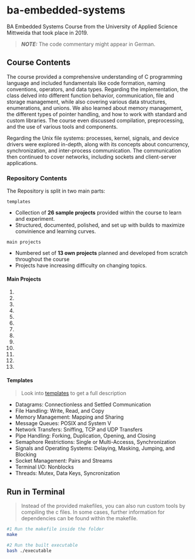 # ba-embedded-systems

BA Embedded Systems Course from the University of Applied Science Mittweida that took place in 2019.

> **_NOTE:_** The code commentary might appear in German.

## Course Contents

The course provided a comprehensive understanding of C programming language and included fundamentals like code formation, naming conventions, operators, and data types. Regarding the implementation, the class delved into different function behavior, communication, file and storage management, while also covering various data structures, enumerations, and unions. We also learned about memory management, the different types of pointer handling, and how to work with standard and custom libraries. The course even discussed compilation, preprocessing, and the use of various tools and components.

Regarding the Unix file systems: processes, kernel, signals, and device drivers were explored in-depth, along with its concepts about concurrency, synchronization, and inter-process communication. The communication then continued to cover networks, including sockets and client-server applications.

### Repository Contents

The Repository is split in two main parts:

`templates`

- Collection of **26 sample projects** provided within the course to learn and experiment.
- Structured, documented, polished, and set up with builds to maximize convinience and learning curves.

`main projects`

- Numbered set of **13 own projects** planned and developed from scratch throughout the course
- Projects have increasing difficulty on changing topics.

#### Main Projects

1.
2.
3.
4.
5.
6.
7.
8.
9.
10.
11.
12.
13.

#### Templates

> Look into [templates](./templates/) to get a full description

- Datagrams: Connectionless and Settled Communication
- File Handling: Write, Read, and Copy
- Memory Management: Mapping and Sharing
- Message Queues: POSIX and System V
- Network Transfers: Sniffing, TCP and UDP Transfers
- Pipe Handling: Forking, Duplication, Opening, and Closing
- Semaphore Restrictions: Single or Multi-Accesss, Synchronization
- Signals and Operating Systems: Delaying, Masking, Jumping, and Blocking
- Socket Management: Pairs and Streams
- Terminal I/O: Nonblocks
- Threads: Mutex, Data Keys, Syncronization

## Run in Terminal

> Instead of the provided makefiles, you can also run custom tools by compiling the c files. In some cases, further information for dependencies can be found within the makefile.

```bash
#1 Run the makefile inside the folder
make

#2 Run the built executable
bash ./executable
```
